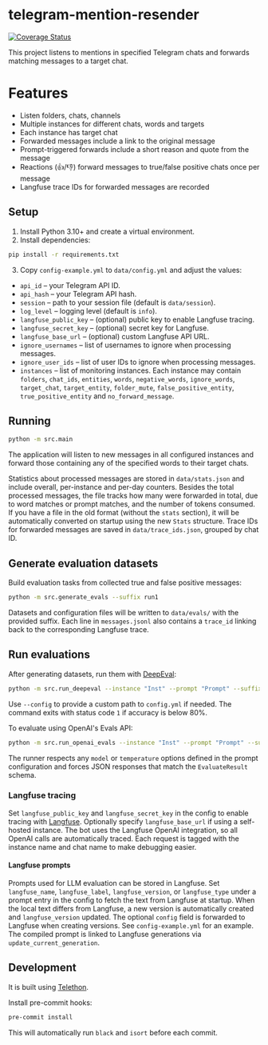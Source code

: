 # telegram-mention-resender

[![Coverage Status](https://coveralls.io/repos/github/popstas/telegram-mention-resender/badge.svg?branch=main)](https://coveralls.io/github/popstas/telegram-mention-resender?branch=main)

This project listens to mentions in specified Telegram chats and forwards
matching messages to a target chat.

# Features

- Listen folders, chats, channels
- Multiple instances for different chats, words and targets
- Each instance has target chat
- Forwarded messages include a link to the original message
- Prompt-triggered forwards include a short reason and quote from the message
- Reactions (👍/👎) forward messages to true/false positive chats once per message
- Langfuse trace IDs for forwarded messages are recorded

## Setup

1. Install Python 3.10+ and create a virtual environment.
2. Install dependencies:

```bash
pip install -r requirements.txt
```

3. Copy `config-example.yml` to `data/config.yml` and adjust the values:

- `api_id` – your Telegram API ID.
- `api_hash` – your Telegram API hash.
- `session` – path to your session file (default is `data/session`).
- `log_level` – logging level (default is `info`).
- `langfuse_public_key` – (optional) public key to enable Langfuse tracing.
- `langfuse_secret_key` – (optional) secret key for Langfuse.
- `langfuse_base_url` – (optional) custom Langfuse API URL.
- `ignore_usernames` – list of usernames to ignore when processing messages.
- `ignore_user_ids` – list of user IDs to ignore when processing messages.
- `instances` – list of monitoring instances. Each instance may contain
  `folders`, `chat_ids`, `entities`, `words`, `negative_words`, `ignore_words`, `target_chat`,
  `target_entity`, `folder_mute`, `false_positive_entity`, `true_positive_entity` and
  `no_forward_message`.

## Running

```bash
python -m src.main
```

The application will listen to new messages in all configured instances and
forward those containing any of the specified words to their target chats.

Statistics about processed messages are stored in `data/stats.json` and include
overall, per-instance and per-day counters. Besides the total processed
messages, the file tracks how many were forwarded in total, due to word matches
or prompt matches, and the number of tokens consumed. If you have a file in the
old format (without the `stats` section), it will be automatically converted on
startup using the new `Stats` structure. Trace IDs for forwarded messages are
saved in `data/trace_ids.json`, grouped by chat ID.

## Generate evaluation datasets

Build evaluation tasks from collected true and false positive messages:

```bash
python -m src.generate_evals --suffix run1
```

Datasets and configuration files will be written to `data/evals/` with the
provided suffix. Each line in `messages.jsonl` also contains a `trace_id`
linking back to the corresponding Langfuse trace.

## Run evaluations

After generating datasets, run them with [DeepEval](https://github.com/confident-ai/deepeval):

```bash
python -m src.run_deepeval --instance "Inst" --prompt "Prompt" --suffix run1
```

Use `--config` to provide a custom path to `config.yml` if needed.
The command exits with status code `1` if accuracy is below 80%.

To evaluate using OpenAI's Evals API:

```bash
python -m src.run_openai_evals --instance "Inst" --prompt "Prompt" --suffix run1
```

The runner respects any `model` or `temperature` options defined in the prompt
configuration and forces JSON responses that match the `EvaluateResult` schema.

### Langfuse tracing

Set `langfuse_public_key` and `langfuse_secret_key` in the config to enable
tracing with [Langfuse](https://langfuse.com). Optionally specify
`langfuse_base_url` if using a self-hosted instance.
The bot uses the Langfuse OpenAI integration, so all OpenAI calls are
automatically traced. Each request is tagged with the instance name and chat
name to make debugging easier.

#### Langfuse prompts

Prompts used for LLM evaluation can be stored in Langfuse. Set
`langfuse_name`, `langfuse_label`, `langfuse_version`, or `langfuse_type`
under a prompt entry in the config to fetch the text from Langfuse at startup.
When the local text differs from Langfuse, a new version is automatically
created and `langfuse_version` updated. The optional `config` field is forwarded
to Langfuse when creating versions. See `config-example.yml` for an example.
The compiled prompt is linked to Langfuse generations via `update_current_generation`.

## Development

It is built using [Telethon](https://github.com/LonamiWebs/Telethon).

Install pre-commit hooks:

```bash
pre-commit install
```

This will automatically run `black` and `isort` before each commit.
